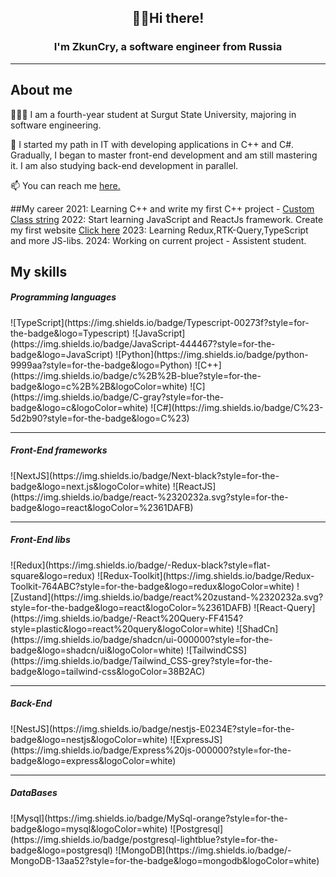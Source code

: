 <h2 align="center">  ✌🏻Hi there!</h2>
<h3 align="center">I'm ZkunCry, a software engineer from Russia</h3>

---
## About me

🧑🏻‍💻 I am a fourth-year student at Surgut State University, majoring in software engineering.

🤖 I started my path in IT with developing applications in C++ and C#. Gradually, I began to master front-end development and am still mastering it. I am also studying back-end development in parallel.

📫 You can reach me <a href="https://t.me/akseug">here.</a> 

##My career
2021: Learning C++ and write my first C++ project - <a href="https://github.com/ZkunCry/TemplateString">Custom Class string</a> 
2022: Start learning JavaScript and ReactJs framework. Create my first website <a href="https://zkuncry.github.io/SurGU_summerpractice/">Click here</a> 
2023: Learning Redux,RTK-Query,TypeScript and more JS-libs.
2024: Working on current project - Assistent student.

## My skills
<h5>Programming languages</h5>
![TypeScript](https://img.shields.io/badge/Typescript-00273f?style=for-the-badge&logo=Typescript)
![JavaScript](https://img.shields.io/badge/JavaScript-444467?style=for-the-badge&logo=JavaScript)
![Python](https://img.shields.io/badge/python-9999aa?style=for-the-badge&logo=Python)
![C++](https://img.shields.io/badge/c%2B%2B-blue?style=for-the-badge&logo=c%2B%2B&logoColor=white)
![C](https://img.shields.io/badge/C-gray?style=for-the-badge&logo=c&logoColor=white)
![C#](https://img.shields.io/badge/C%23-5d2b90?style=for-the-badge&logo=C%23)
<hr>
<h5>Front-End frameworks</h5> 
![NextJS](https://img.shields.io/badge/Next-black?style=for-the-badge&logo=next.js&logoColor=white)
![ReactJS](https://img.shields.io/badge/react-%2320232a.svg?style=for-the-badge&logo=react&logoColor=%2361DAFB)
<hr>

<h5>Front-End libs</h5>
![Redux](https://img.shields.io/badge/-Redux-black?style=flat-square&logo=redux)
![Redux-Toolkit](https://img.shields.io/badge/Redux-Toolkit-764ABC?style=for-the-badge&logo=redux&logoColor=white)
![Zustand](https://img.shields.io/badge/react%20zustand-%2320232a.svg?style=for-the-badge&logo=react&logoColor=%2361DAFB)
![React-Query](https://img.shields.io/badge/-React%20Query-FF4154?style=plastic&logo=react%20query&logoColor=white)
![ShadCn](https://img.shields.io/badge/shadcn/ui-000000?style=for-the-badge&logo=shadcn/ui&logoColor=white)
![TailwindCSS](https://img.shields.io/badge/Tailwind_CSS-grey?style=for-the-badge&logo=tailwind-css&logoColor=38B2AC)
<hr>
<h5>Back-End</h5>
![NestJS](https://img.shields.io/badge/nestjs-E0234E?style=for-the-badge&logo=nestjs&logoColor=white)
![ExpressJS](https://img.shields.io/badge/Express%20js-000000?style=for-the-badge&logo=express&logoColor=white)
<hr>
<h5>DataBases</h5>
![Mysql](https://img.shields.io/badge/MySql-orange?style=for-the-badge&logo=mysql&logoColor=white)
![Postgresql](https://img.shields.io/badge/postgresql-lightblue?style=for-the-badge&logo=postgresql)
![MongoDB](https://img.shields.io/badge/-MongoDB-13aa52?style=for-the-badge&logo=mongodb&logoColor=white)

